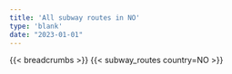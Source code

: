 ```yaml
---
title: 'All subway routes in NO'
type: 'blank'
date: "2023-01-01"
---
```


{{< breadcrumbs >}}
{{< subway_routes country=NO >}}
